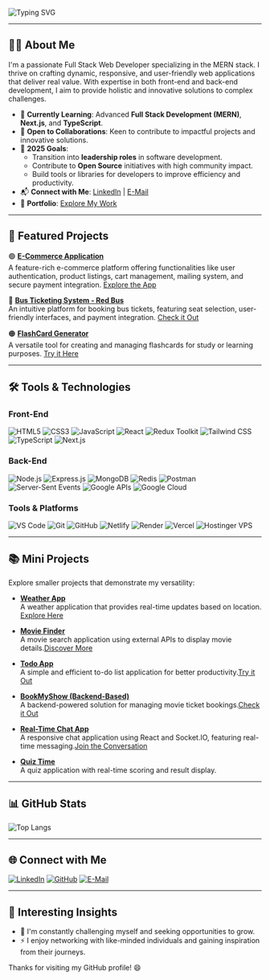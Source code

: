 ![Typing SVG](https://readme-typing-svg.herokuapp.com?font=Fira+Code&color=0078D4&size=28&lines=Hello!+I'm+Ashvary+Gidian;Full+Stack+Developer;Crafting+Digital+Experiences)

---

## 👨‍💻 **About Me**

I'm a passionate Full Stack Web Developer specializing in the MERN stack. I thrive on crafting dynamic, responsive, and user-friendly web applications that deliver real value. With expertise in both front-end and back-end development, I aim to provide holistic and innovative solutions to complex challenges.


- 🌱 **Currently Learning**: Advanced **Full Stack Development (MERN)**, **Next.js**, and **TypeScript**.
- 🤝 **Open to Collaborations**: Keen to contribute to impactful projects and innovative solutions.
- 🎯 **2025 Goals**: 
  - Transition into **leadership roles** in software development.
  - Contribute to **Open Source** initiatives with high community impact.
  - Build tools or libraries for developers to improve efficiency and productivity.
- 📬 **Connect with Me**: [LinkedIn](https://www.linkedin.com/in/ashvary-gidian) | [E-Mail](mailto:ashvarygidian1996@gmail.com)
- 🌟 **Portfolio**: [Explore My Work](https://ashvary-gidian.netlify.app/)

---

## 💼 **Featured Projects**

🟢 **[E-Commerce Application](https://github.com/Ashvary1996/e-com-app)**  
  A feature-rich e-commerce platform offering functionalities like user authentication, product listings, cart management, mailing system, and secure payment integration.
[Explore the App](https://ecom-app-by-ashvary.netlify.app/)

🔴 **[Bus Ticketing System - Red Bus](https://github.com/Ashvary1996/RedBus)**  
 An intuitive platform for booking bus tickets, featuring seat selection, user-friendly interfaces, and payment integration.
[Check it Out](https://red-bus-by-ashvary.netlify.app/)

🟠 **[FlashCard Generator](https://github.com/Ashvary1996/flashcardgenerator)**  
 A versatile tool for creating and managing flashcards for study or learning purposes.
[Try it Here](https://flashcardgenerator4.netlify.app/)

---

## 🛠️ **Tools & Technologies**

### **Front-End**
![HTML5](https://img.shields.io/badge/HTML5-E34F26?style=flat-square&logo=html5&logoColor=white)
![CSS3](https://img.shields.io/badge/CSS3-1572B6?style=flat-square&logo=css3&logoColor=white)
![JavaScript](https://img.shields.io/badge/JavaScript-F7DF1E?style=flat-square&logo=javascript&logoColor=black)
![React](https://img.shields.io/badge/React-61DAFB?style=flat-square&logo=react&logoColor=black)
![Redux Toolkit](https://img.shields.io/badge/Redux-764ABC?style=flat-square&logo=redux&logoColor=white)
![Tailwind CSS](https://img.shields.io/badge/Tailwind_CSS-38B2AC?style=flat-square&logo=tailwind-css&logoColor=white)
![TypeScript](https://img.shields.io/badge/TypeScript-3178C6?style=flat-square&logo=typescript&logoColor=white)
![Next.js](https://img.shields.io/badge/Next.js-000000?style=flat-square&logo=next.js&logoColor=white)

### **Back-End**
![Node.js](https://img.shields.io/badge/Node.js-339933?style=flat-square&logo=node.js&logoColor=white)
![Express.js](https://img.shields.io/badge/Express.js-000000?style=flat-square&logo=express&logoColor=white)
![MongoDB](https://img.shields.io/badge/MongoDB-4EA94B?style=flat-square&logo=mongodb&logoColor=white)
![Redis](https://img.shields.io/badge/Redis-D90000?style=flat-square\&logo=redis\&logoColor=white)
![Postman](https://img.shields.io/badge/Postman-FF6C37?style=flat-square&logo=postman&logoColor=white)
![Server-Sent Events](https://img.shields.io/badge/Server_Sent_Events-FFB400?style=flat-square\&logo=html5\&logoColor=white)
![Google APIs](https://img.shields.io/badge/Google_APIs-4285F4?style=flat-square\&logo=google\&logoColor=white)
![Google Cloud](https://img.shields.io/badge/Google_Cloud-4285F4?style=flat-square\&logo=google-cloud\&logoColor=white)

### **Tools & Platforms**
![VS Code](https://img.shields.io/badge/VS%20Code-007ACC?style=flat-square&logo=visual-studio-code&logoColor=white)
![Git](https://img.shields.io/badge/Git-F05032?style=flat-square&logo=git&logoColor=white)
![GitHub](https://img.shields.io/badge/GitHub-181717?style=flat-square&logo=github&logoColor=white)
![Netlify](https://img.shields.io/badge/Netlify-00C7B7?style=flat-square&logo=netlify&logoColor=white)
![Render](https://img.shields.io/badge/Render-430098?style=flat-square&logo=heroku&logoColor=white)
![Vercel](https://img.shields.io/badge/Vercel-000000?style=flat-square&logo=vercel&logoColor=white)
![Hostinger VPS](https://img.shields.io/badge/Hostinger%20VPS-FF0000?style=flat-square\&logo=hostinger\&logoColor=white)

---

## 📚 **Mini Projects**

Explore smaller projects that demonstrate my versatility:

- **[Weather App](https://github.com/Ashvary1996/weather_app)**  
  A weather application that provides real-time updates based on location. [Explore Here](https://weather-app-ashvary.netlify.app/)

- **[Movie Finder](https://github.com/Ashvary1996/movie_finder)**  
  A movie search application using external APIs to display movie details.[Discover More](https://movies-finder-app-v2.netlify.app/)

- **[Todo App](https://github.com/Ashvary1996/todo_app)**  
  A simple and efficient to-do list application for better productivity.[Try it Out](https://mytodoapp-v2.netlify.app/)

- **[BookMyShow (Backend-Based)](https://github.com/Ashvary1996/bookmyshow)**  
  A backend-powered solution for managing movie ticket bookings.[Check it Out](https://bookmyshow-3.netlify.app/)

- **[Real-Time Chat App](https://github.com/Ashvary1996/chatify)**  
  A responsive chat application using React and Socket.IO, featuring real-time messaging.[Join the Conversation](https://chatifybyashvary.netlify.app/)
  
- **[Quiz Time](https://github.com/Ashvary1996/quiz_time)**  
  A quiz application with real-time scoring and result display.  

---

## 📊 **GitHub Stats**

![Top Langs](https://github-readme-stats.vercel.app/api/top-langs/?username=Ashvary1996&layout=compact&theme=radical)

---

## 🌐 **Connect with Me**

[![LinkedIn](https://img.shields.io/badge/LinkedIn-0A66C2?style=for-the-badge&logo=linkedin&logoColor=white)](https://www.linkedin.com/in/ashvary-gidian) 
[![GitHub](https://img.shields.io/badge/GitHub-181717?style=for-the-badge&logo=github&logoColor=white)](https://github.com/Ashvary1996) 
[![E-Mail](https://img.shields.io/badge/Email-D14836?style=for-the-badge&logo=gmail&logoColor=white)](mailto:ashvarygidian1996@gmail.com)

---

## 🎯 **Interesting Insights**

- 🧗 I'm constantly challenging myself and seeking opportunities to grow.
- ⚡ I enjoy networking with like-minded individuals and gaining inspiration from their journeys.

Thanks for visiting my GitHub profile! 😄
